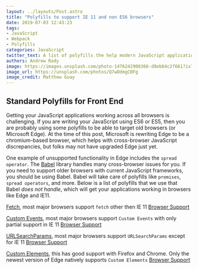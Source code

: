 ```yaml
---
layout: ../layouts/Post.astro
title: "Polyfills to support IE 11 and non ES6 browsers"
date: 2019-07-03 12:43:23
tags:
- JavaScript
- Webpack
- Polyfills
categories: JavaScript
twitter_text: A list of polyfills the help modern JavaScript applications
authors: Andrew Rady
image: https://images.unsplash.com/photo-1476242906366-d8eb64c2f661?ixlib=rb-1.2.1&ixid=eyJhcHBfaWQiOjEyMDd9&auto=format&fit=crop&w=1308&q=80
image_url: https://unsplash.com/photos/Q7wDdmgCBFg
image_credit: Matthew Guay
---
```


## Standard Polyfills for Front End

Getting your JavaScript applications working across all browsers is challenging. If you are writing your JavaScript using ES6 or ES5, then you are probably using some polyfills to be able to target old browsers (or Microsoft Edge). At the time of this post, Microsoft is rewriting Edge to be a chromium-based browser, which helps with cross-browser JavaScript discrepancies, but folks may not have upgraded Edge just yet.

One example of unsupported functionality in Edge includes the `spread operator`. The [Babel](https://babeljs.io/) library handles many cross-browser issues for you. If you need to support older browsers with current JavaScript frameworks, you should be using Babel. Babel will take care of polyfills like `promises`, `spread operators`, and more. Below is a list of polyfills that we use that Babel *does not handle*, which will get your applications working in browsers like Edge and IE11.

[Fetch](https://www.npmjs.com/package/whatwg-fetch), most major browsers support `fetch` other then IE 11 [Browser Support](https://caniuse.com/#feat=fetch)

[Custom Events](https://www.npmjs.com/package/custom-event-polyfill), most major browsers support `Custom Events` with only partial support in IE 11 [Browser Support](https://caniuse.com/#search=custom%20event)

[URLSearchParams](https://www.npmjs.com/package/url-search-params-polyfill), most major browsers support `URLSearchParams` except for IE 11 [Browser Support](https://caniuse.com/#search=URLSearchParams)


[Custom Elements](https://github.com/WebReflection/document-register-element), this has good support with Firefox and Chrome. Only the newest version of Edge natively supports `Custom Elements` [Browser Support](https://caniuse.com/#search=custom%20el)




